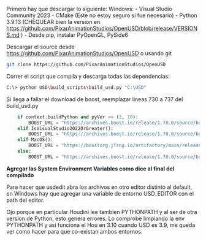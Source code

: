 Primero hay que descargar lo siguiente:
Windows:
	- Visual Studio Community 2023
	- CMake (Este no estoy seguro si fue necesario)
	- Python 3.9.13 (CHEQUEAR bien la version en https://github.com/PixarAnimationStudios/OpenUSD/blob/release/VERSIONS.md )
	- Desde pip, instalar PyOpenGL, PySide6

Descargar el source desde https://github.com/PixarAnimationStudios/OpenUSD o usando git
```bash
git clone https://github.com/PixarAnimationStudios/OpenUSD
```

Correr el script que compila y descarga todas las dependencias:
```bash
C:\> python USD\build_scripts\build_usd.py "C:\USD"
```

Si llega a fallar el download de boost, reemplazar lineas 730 a 737 del build_usd.py
```python
    if context.buildPython and pyVer >= (3, 10):
        BOOST_URL = "https://archives.boost.io/release/1.78.0/source/boost_1_78_0.zip"
    elif IsVisualStudio2022OrGreater():
        BOOST_URL = "https://archives.boost.io/release/1.78.0/source/boost_1_78_0.zip"
    elif MacOS():
        BOOST_URL = "https://boostorg.jfrog.io/artifactory/main/release/1.78.0/source/boost_1_78_0.zip"
    else:
        BOOST_URL = "https://archives.boost.io/release/1.78.0/source/boost_1_78_0.zip"
```

**Agregar las System Environment Variables como dice al final del compilado**

Para hacer que usdedit abra los archivos en otro editor distinto al default, en Windows hay que agregar una variable de entorno USD_EDITOR con el path del editor.

Ojo porque en particular Houdini lee tambien PYTHONPATH y al ser de otra version de Python, esto genera errores. Lo comprobe limpiando la env PYTHONPATH y asi funciona el Hou en 3.10 cuando USD es 3.9, me queda ver como hacer para que co-existan ambos entornos.